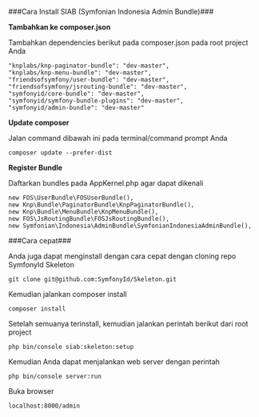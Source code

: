 ###Cara Install SIAB (Symfonian Indonesia Admin Bundle)###

**Tambahkan ke composer.json**

Tambahkan dependencies berikut pada composer.json pada root project Anda

```lang=json
"knplabs/knp-paginator-bundle": "dev-master",
"knplabs/knp-menu-bundle": "dev-master",
"friendsofsymfony/user-bundle": "dev-master",
"friendsofsymfony/jsrouting-bundle": "dev-master",
"symfonyid/core-bundle": "dev-master",
"symfonyid/symfony-bundle-plugins": "dev-master",
"symfonyid/admin-bundle": "dev-master"
```

**Update composer**

Jalan command dibawah ini pada terminal/command prompt Anda

```lang=shell
composer update --prefer-dist
```

**Register Bundle**

Daftarkan bundles pada AppKernel.php agar dapat dikenali

```lang=php
new FOS\UserBundle\FOSUserBundle(),
new Knp\Bundle\PaginatorBundle\KnpPaginatorBundle(),
new Knp\Bundle\MenuBundle\KnpMenuBundle(),
new FOS\JsRoutingBundle\FOSJsRoutingBundle(),
new Symfonian\Indonesia\AdminBundle\SymfonianIndonesiaAdminBundle(),
```

###Cara cepat###

Anda juga dapat menginstall dengan cara cepat dengan cloning repo SymfonyId Skeleton

```lang=shell
git clone git@github.com:SymfonyId/Skeleton.git
```

Kemudian jalankan composer install

```lang=shell
composer install
```

Setelah semuanya terinstall, kemudian jalankan perintah berikut dari root project

```lang=shell
php bin/console siab:skeleton:setup
```

Kemudian Anda dapat menjalankan web server dengan perintah

```lang=shell
php bin/console server:run
```

Buka browser

```lang=shell
localhost:8000/admin
```